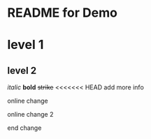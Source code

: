 README for Demo
======

# level 1
## level 2

*italic*
**bold**
~~strike~~
<<<<<<< HEAD
add more info

online change

online change 2

end change
